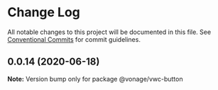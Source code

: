# Change Log

All notable changes to this project will be documented in this file.
See [Conventional Commits](https://conventionalcommits.org) for commit guidelines.

## 0.0.14 (2020-06-18)

**Note:** Version bump only for package @vonage/vwc-button
